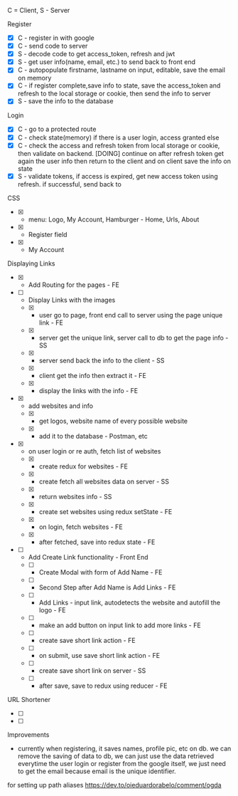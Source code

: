 C = Client, S - Server

Register

- [x] C - register in with google
- [x] C - send code to server
- [x] S - decode code to get access_token, refresh and jwt
- [x] S - get user info(name, email, etc.) to send back to front end
- [x] C - autopopulate firstname, lastname on input, editable, save the email on memory
- [x] C - if register complete,save info to state, save the access_token and refresh to the local storage or cookie, then send the info to server
- [x] S - save the info to the database

Login

- [x] C - go to a protected route
- [x] C - check state(memory) if there is a user login, access granted else
- [x] C - check the access and refresh token from local storage or cookie, then validate on backend. [DOING] continue on after refresh token get again the user info then return to the client and on client save the info on state
- [x] S - validate tokens, if access is expired, get new access token using refresh. if successful, send back to

CSS

- [x] - menu: Logo, My Account, Hamburger - Home, Urls, About
- [x] - Register field
- [x] - My Account

Displaying Links

- [x] - Add Routing for the pages - FE
- [ ] - Display Links with the images
  - [x] - user go to page, front end call to server using the page unique link - FE
  - [x] - server get the unique link, server call to db to get the page info - SS
  - [x] - server send back the info to the client - SS
  - [x] - client get the info then extract it - FE
  - [x] - display the links with the info - FE
- [x] - add websites and info
  - [x] - get logos, website name of every possible website
  - [x] - add it to the database - Postman, etc
- [x] - on user login or re auth, fetch list of websites
  - [x] - create redux for websites - FE
  - [x] - create fetch all websites data on server - SS
  - [x] - return websites info - SS
  - [x] - create set websites using redux setState - FE
  - [x] - on login, fetch websites - FE
  - [x] - after fetched, save into redux state - FE
- [ ] - Add Create Link functionality - Front End
  - [ ] - Create Modal with form of Add Name - FE
  - [ ] - Second Step after Add Name is Add Links - FE
  - [ ] - Add Links - input link, autodetects the website and autofill the logo - FE
  - [ ] - make an add button on input link to add more links - FE
  - [ ] - create save short link action - FE
  - [ ] - on submit, use save short link action - FE
  - [ ] - create save short link on server - SS
  - [ ] - after save, save to redux using reducer - FE

URL Shortener

- [ ]
- [ ]

Improvements

- currently when registering, it saves names, profile pic, etc on db. we can remove the saving of data to db, we can just use the data retrieved everytime the user login or register from the google itself, we just need to get the email because email is the unique identifier.

for setting up path aliases
https://dev.to/oieduardorabelo/comment/ogda
